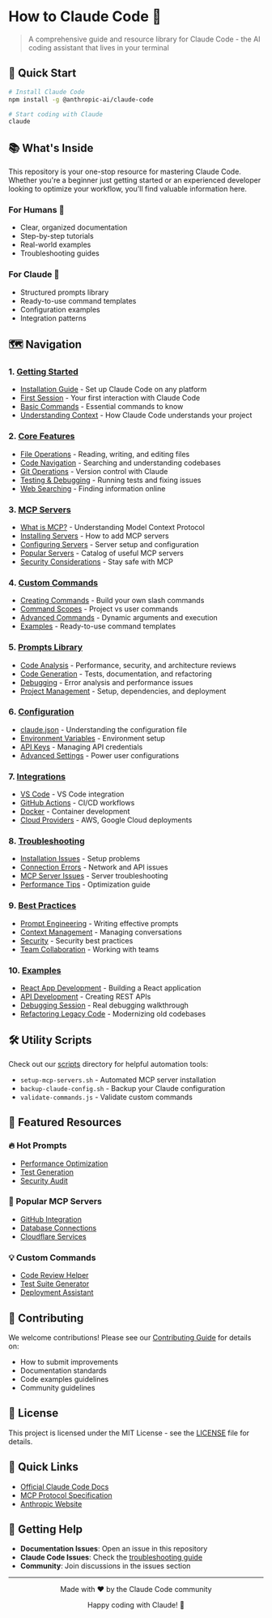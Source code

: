 # How to Claude Code 🤖

> A comprehensive guide and resource library for Claude Code - the AI coding assistant that lives in your terminal

## 🚀 Quick Start

```bash
# Install Claude Code
npm install -g @anthropic-ai/claude-code

# Start coding with Claude
claude
```

## 📚 What's Inside

This repository is your one-stop resource for mastering Claude Code. Whether you're a beginner just getting started or an experienced developer looking to optimize your workflow, you'll find valuable information here.

### For Humans 👥
- Clear, organized documentation
- Step-by-step tutorials
- Real-world examples
- Troubleshooting guides

### For Claude 🤖
- Structured prompts library
- Ready-to-use command templates
- Configuration examples
- Integration patterns

## 🗺️ Navigation

### 1. [Getting Started](./01-getting-started/)
- [Installation Guide](./01-getting-started/installation.md) - Set up Claude Code on any platform
- [First Session](./01-getting-started/first-session.md) - Your first interaction with Claude Code
- [Basic Commands](./01-getting-started/basic-commands.md) - Essential commands to know
- [Understanding Context](./01-getting-started/understanding-context.md) - How Claude Code understands your project

### 2. [Core Features](./02-core-features/)
- [File Operations](./02-core-features/file-operations.md) - Reading, writing, and editing files
- [Code Navigation](./02-core-features/code-navigation.md) - Searching and understanding codebases
- [Git Operations](./02-core-features/git-operations.md) - Version control with Claude
- [Testing & Debugging](./02-core-features/testing-debugging.md) - Running tests and fixing issues
- [Web Searching](./02-core-features/web-searching.md) - Finding information online

### 3. [MCP Servers](./03-mcp-servers/)
- [What is MCP?](./03-mcp-servers/what-is-mcp.md) - Understanding Model Context Protocol
- [Installing Servers](./03-mcp-servers/installing-servers.md) - How to add MCP servers
- [Configuring Servers](./03-mcp-servers/configuring-servers.md) - Server setup and configuration
- [Popular Servers](./03-mcp-servers/popular-servers/) - Catalog of useful MCP servers
- [Security Considerations](./03-mcp-servers/security-considerations.md) - Stay safe with MCP

### 4. [Custom Commands](./04-custom-commands/)
- [Creating Commands](./04-custom-commands/creating-commands.md) - Build your own slash commands
- [Command Scopes](./04-custom-commands/command-scopes.md) - Project vs user commands
- [Advanced Commands](./04-custom-commands/advanced-commands.md) - Dynamic arguments and execution
- [Examples](./04-custom-commands/examples/) - Ready-to-use command templates

### 5. [Prompts Library](./05-prompts/)
- [Code Analysis](./05-prompts/code-analysis/) - Performance, security, and architecture reviews
- [Code Generation](./05-prompts/code-generation/) - Tests, documentation, and refactoring
- [Debugging](./05-prompts/debugging/) - Error analysis and performance issues
- [Project Management](./05-prompts/project-management/) - Setup, dependencies, and deployment

### 6. [Configuration](./06-configuration/)
- [claude.json](./06-configuration/claude-json.md) - Understanding the configuration file
- [Environment Variables](./06-configuration/environment-variables.md) - Environment setup
- [API Keys](./06-configuration/api-keys.md) - Managing API credentials
- [Advanced Settings](./06-configuration/advanced-settings.md) - Power user configurations

### 7. [Integrations](./07-integrations/)
- [VS Code](./07-integrations/vscode.md) - VS Code integration
- [GitHub Actions](./07-integrations/github-actions.md) - CI/CD workflows
- [Docker](./07-integrations/docker.md) - Container development
- [Cloud Providers](./07-integrations/cloud-providers/) - AWS, Google Cloud deployments

### 8. [Troubleshooting](./08-troubleshooting/)
- [Installation Issues](./08-troubleshooting/installation-issues.md) - Setup problems
- [Connection Errors](./08-troubleshooting/connection-errors.md) - Network and API issues
- [MCP Server Issues](./08-troubleshooting/mcp-server-issues.md) - Server troubleshooting
- [Performance Tips](./08-troubleshooting/performance-tips.md) - Optimization guide

### 9. [Best Practices](./09-best-practices/)
- [Prompt Engineering](./09-best-practices/prompt-engineering.md) - Writing effective prompts
- [Context Management](./09-best-practices/context-management.md) - Managing conversations
- [Security](./09-best-practices/security.md) - Security best practices
- [Team Collaboration](./09-best-practices/team-collaboration.md) - Working with teams

### 10. [Examples](./10-examples/)
- [React App Development](./10-examples/react-app-development.md) - Building a React application
- [API Development](./10-examples/api-development.md) - Creating REST APIs
- [Debugging Session](./10-examples/debugging-session.md) - Real debugging walkthrough
- [Refactoring Legacy Code](./10-examples/refactoring-legacy.md) - Modernizing old codebases

## 🛠️ Utility Scripts

Check out our [scripts](./scripts/) directory for helpful automation tools:
- `setup-mcp-servers.sh` - Automated MCP server installation
- `backup-claude-config.sh` - Backup your Claude configuration
- `validate-commands.js` - Validate custom commands

## 🎯 Featured Resources

### 🔥 Hot Prompts
- [Performance Optimization](./05-prompts/code-analysis/performance.md)
- [Test Generation](./05-prompts/code-generation/tests.md)
- [Security Audit](./05-prompts/code-analysis/security.md)

### 🌟 Popular MCP Servers
- [GitHub Integration](./03-mcp-servers/popular-servers/github.md)
- [Database Connections](./03-mcp-servers/popular-servers/database.md)
- [Cloudflare Services](./03-mcp-servers/popular-servers/cloudflare.md)

### 💡 Custom Commands
- [Code Review Helper](./04-custom-commands/examples/review.md)
- [Test Suite Generator](./04-custom-commands/examples/test-suite.md)
- [Deployment Assistant](./04-custom-commands/examples/deploy.md)

## 🤝 Contributing

We welcome contributions! Please see our [Contributing Guide](./CONTRIBUTING.md) for details on:
- How to submit improvements
- Documentation standards
- Code examples guidelines
- Community guidelines

## 📄 License

This project is licensed under the MIT License - see the [LICENSE](./LICENSE) file for details.

## 🔗 Quick Links

- [Official Claude Code Docs](https://docs.anthropic.com/en/docs/claude-code)
- [MCP Protocol Specification](https://modelcontextprotocol.io)
- [Anthropic Website](https://www.anthropic.com)

## 🎉 Getting Help

- **Documentation Issues**: Open an issue in this repository
- **Claude Code Issues**: Check the [troubleshooting guide](./08-troubleshooting/)
- **Community**: Join discussions in the issues section

---

<div align="center">
  <p>Made with ❤️ by the Claude Code community</p>
  <p>Happy coding with Claude! 🚀</p>
</div>